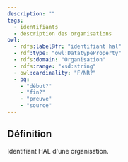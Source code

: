 ```yaml
---
description: ""
tags:
  - identifiants
  - description des organisations
owl: 
  - rdfs:label@fr: "identifiant hal"
  - rdf:type: "owl:DatatypeProperty"
  - rdfs:domain: "Organisation"
  - rdfs:range: "xsd:string"
  - owl:cardinality: "F/NR?"
  - pq:
    - "début?"
    - "fin?"
    - "preuve"
    - "source"
---
```


<OntologyTable frontMatter={frontMatter}/>

## Définition

Identifiant HAL d'une organisation.